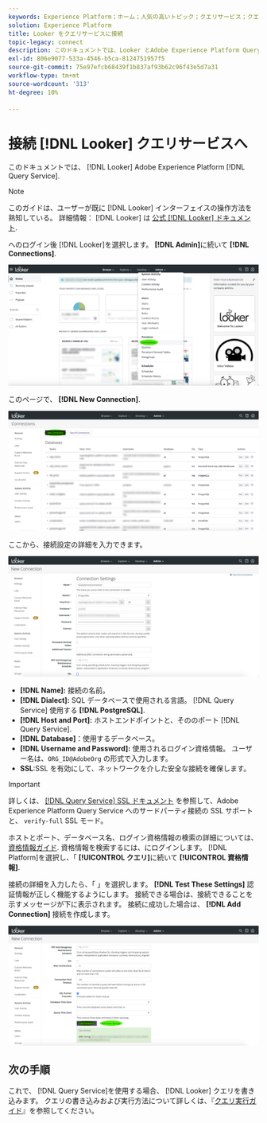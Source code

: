 ```yaml
---
keywords: Experience Platform；ホーム；人気の高いトピック；クエリサービス；クエリサービス；Looker;looker；クエリサービスへの接続；
solution: Experience Platform
title: Looker をクエリサービスに接続
topic-legacy: connect
description: このドキュメントでは、Looker とAdobe Experience Platform Query Service を接続する手順について説明します。
exl-id: 806e9077-533a-4546-b5ca-8124751957f5
source-git-commit: 75e97efcb68439f1b837af93b62c96f43e5d7a31
workflow-type: tm+mt
source-wordcount: '313'
ht-degree: 10%

---
```


# 接続 [!DNL Looker] クエリサービスへ

このドキュメントでは、 [!DNL Looker] Adobe Experience Platform [!DNL Query Service].

>[!NOTE]
>
> このガイドは、ユーザーが既に [!DNL Looker] インターフェイスの操作方法を熟知している。 詳細情報： [!DNL Looker] は [公式 [!DNL Looker] ドキュメント](https://docs.looker.com/).

へのログイン後 [!DNL Looker]を選択します。 **[!DNL Admin]**&#x200B;に続いて **[!DNL Connections]**.

![この [!DNL Looker] 管理者ドロップダウンメニューで強調表示された接続を含むダッシュボード。](../images/clients/looker/click-admin-connections.png)

このページで、 **[!DNL New Connection]**.

![[ 新しい接続 ] がハイライト表示された [ 接続 ] ワークスペース。](../images/clients/looker/click-new-connection.png)

ここから、接続設定の詳細を入力できます。

![新しい接続の接続設定ページ。](../images/clients/looker/new-connection.png)

- **[!DNL Name]:** 接続の名前。
- **[!DNL Dialect]:** SQL データベースで使用される言語。 [!DNL Query Service] 使用する **[!DNL PostgreSQL]**.
- **[!DNL Host and Port]:** ホストエンドポイントと、そののポート [!DNL Query Service].
- **[!DNL Database]**：使用するデータベース。
- **[!DNL Username and Password]:** 使用されるログイン資格情報。 ユーザー名は、`ORG_ID@AdobeOrg` の形式で入力します。
- **SSL**:SSL を有効にして、ネットワークを介した安全な接続を確保します。

>[!IMPORTANT]
>
>詳しくは、 [[!DNL Query Service] SSL ドキュメント](./ssl-modes.md) を参照して、Adobe Experience Platform Query Service へのサードパーティ接続の SSL サポートと、 `verify-full` SSL モード。

ホストとポート、データベース名、ログイン資格情報の検索の詳細については、 [資格情報ガイド](../ui/credentials.md). 資格情報を検索するには、にログインします。 [!DNL Platform]を選択し、「 **[!UICONTROL クエリ]**&#x200B;に続いて **[!UICONTROL 資格情報]**.

接続の詳細を入力したら、「 」を選択します。 **[!DNL Test These Settings]** 認証情報が正しく機能するようにします。 接続できる場合は、接続できることを示すメッセージが下に表示されます。 接続に成功した場合は、 **[!DNL Add Connection]** 接続を作成します。

![[ 新しい接続 ] の [ 接続の設定 ] ページで、[ テストする ] 設定がハイライト表示されています。](../images/clients/looker/click-test-connection.png)

## 次の手順

これで、 [!DNL Query Service]を使用する場合、 [!DNL Looker] クエリを書き込みます。 クエリの書き込みおよび実行方法について詳しくは、『[クエリ実行ガイド](../best-practices/writing-queries.md)』を参照してください。
